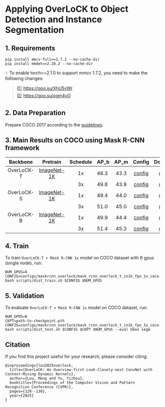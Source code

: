 # Applying OverLoCK to Object Detection and Instance Segmentation

## 1. Requirements

```
pip install mmcv-full==1.7.2 --no-cache-dir
pip install mmdet==2.28.2 --no-cache-dir
```
💡 To enable torch>=2.1.0 to support mmcv 1.7.2, you need to make the following changes:  
> 1️⃣ https://goo.su/XhU5vWr     
> 2️⃣ https://goo.su/ogm4yO


## 2. Data Preparation

Prepare COCO 2017 according to the [guidelines](https://github.com/open-mmlab/mmdetection/blob/2.x/docs/en/1_exist_data_model.md). 

## 3. Main Results on COCO using Mask R-CNN framework

|    Backbone   |   Pretrain  | Schedule | AP_b | AP_m | Config | Download |
|:-------------:|:-----------:|:--------:|--------|:-------:|:------:|:----------:|
| OverLoCK-T | [ImageNet-1K](https://github.com/LMMMEng/OverLoCK/releases/download/v1/overlock_t_in1k_224.pth)|    1x    |  48.3  |43.3     |[config](configs/maskrcnn_overlock/mask_rcnn_overlock_t_in1k_fpn_1x_coco.py)        |[model](https://github.com/LMMMEng/OverLoCK/releases/download/v1/maskrcnn1x_overlock_tiny_coco.pth)          |
|               |             |    3x    |49.6        |43.9      |[config](configs/maskrcnn_overlock/mask_rcnn_overlock_t_in1k_fpn_3x_coco.py)        |[model](https://github.com/LMMMEng/OverLoCK/releases/download/v1/maskrcnn3x_overlock_tiny_coco.pth)          |
| OverLoCK-S | [ImageNet-1K](https://github.com/LMMMEng/OverLoCK/releases/download/v1/overlock_s_in1k_224.pth)|    1x    |49.4        |44.0         |[config](configs/maskrcnn_overlock/mask_rcnn_overlock_s_in1k_fpn_1x_coco.py)        |[model](https://github.com/LMMMEng/OverLoCK/releases/download/v1/maskrcnn1x_overlock_small_coco.pth)           |
|               |             |    3x    |51.0        |45.0         |[config](configs/maskrcnn_overlock/mask_rcnn_overlock_s_in1k_fpn_3x_coco.py)        |[model](https://github.com/LMMMEng/OverLoCK/releases/download/v1/maskrcnn3x_overlock_small_coco.pth)          |
| OverLoCK-B | [ImageNet-1K](https://github.com/LMMMEng/OverLoCK/releases/download/v1/overlock_b_in1k_224.pth) |    1x    |49.9       |44.4         |[config](configs/maskrcnn_overlock/mask_rcnn_overlock_b_in1k_fpn_1x_coco.py)        |[model](https://github.com/LMMMEng/OverLoCK/releases/download/v1/maskrcnn1x_overlock_base_coco.pth)           |
|               |             |    3x    |51.4       |45.3         |[config](configs/maskrcnn_overlock/mask_rcnn_overlock_b_in1k_fpn_3x_coco.py)        |[model](https://github.com/LMMMEng/OverLoCK/releases/download/v1/maskrcnn3x_overlock_base_coco.pth)          |

## 4. Train
To train ``OverLoCK-T + Mask R-CNN 1x`` model on COCO dataset with 8 gpus (single node), run:
```
NUM_GPUS=8
CONFIG=configs/maskrcnn_overlock/mask_rcnn_overlock_t_in1k_fpn_1x_coco.py
bash scripts/dist_train.sh $CONFIG $NUM_GPUS
```

## 5. Validation
To evaluate ``OverLoCK-T + Mask R-CNN 1x`` model on COCO dataset, run:
```
NUM_GPUS=8
CKPT=path-to-checkpoint.pth
CONFIG=configs/maskrcnn_overlock/mask_rcnn_overlock_t_in1k_fpn_1x_coco.py
bash scripts/dist_test.sh $CONFIG $CKPT $NUM_GPUS --eval bbox segm
```

## Citation
If you find this project useful for your research, please consider citing:
```
@inproceedings{lou2025overlock,
  title={OverLoCK: An Overview-first-Look-Closely-next ConvNet with Context-Mixing Dynamic Kernels},
  author={Lou, Meng and Yu, Yizhou},
  booktitle={Proceedings of the Computer Vision and Pattern Recognition Conference (CVPR)},
  pages={128--138},
  year={2025}
}
```
